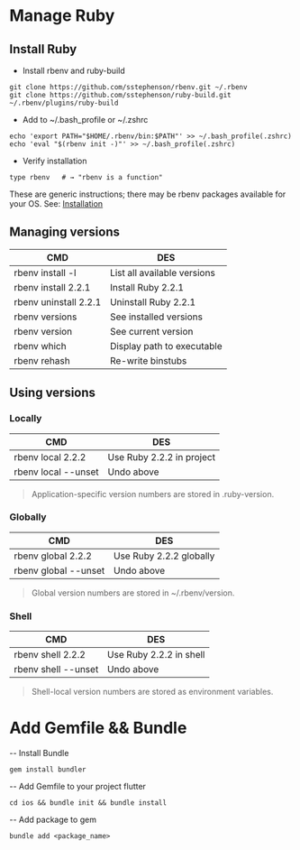 # Manage Ruby 

## Install Ruby

- Install rbenv and ruby-build

```
git clone https://github.com/sstephenson/rbenv.git ~/.rbenv
git clone https://github.com/sstephenson/ruby-build.git ~/.rbenv/plugins/ruby-build
```
- Add to ~/.bash_profile or ~/.zshrc

```
echo 'export PATH="$HOME/.rbenv/bin:$PATH"' >> ~/.bash_profile(.zshrc)
echo 'eval "$(rbenv init -)"' >> ~/.bash_profile(.zshrc)
```
- Verify installation
```
type rbenv   # → "rbenv is a function"
```
These are generic instructions; there may be rbenv packages available for your OS.
See: [Installation](https://github.com/rbenv/rbenv#installation)

## Managing versions
| CMD | DES |
|-------|-------|
| rbenv install -l | List all available versions | 
| rbenv install 2.2.1 | Install Ruby 2.2.1 |
| rbenv uninstall 2.2.1 | Uninstall Ruby 2.2.1 |
| rbenv versions | See installed versions |
| rbenv version | See current version |
| rbenv which <NAME> | Display path to executable |
| rbenv rehash | Re-write binstubs |

## Using versions

### Locally
| CMD | DES |
|-------|-------|
| rbenv local 2.2.2 | Use Ruby 2.2.2 in project | 
| rbenv local --unset | Undo above |

> Application-specific version numbers are stored in .ruby-version.

### Globally
| CMD | DES |
|-------|-------|
| rbenv global 2.2.2 | Use Ruby 2.2.2 globally | 
| rbenv global --unset | Undo above |

> Global version numbers are stored in ~/.rbenv/version.

### Shell
| CMD | DES |
|-------|-------|
| rbenv shell 2.2.2 | Use Ruby 2.2.2 in shell | 
| rbenv shell --unset | Undo above |

> Shell-local version numbers are stored as environment variables.

# Add Gemfile && Bundle

-- Install Bundle
```
gem install bundler
```
-- Add Gemfile to your project flutter
```
cd ios && bundle init && bundle install
```
-- Add package to gem 
```
bundle add <package_name>
```





